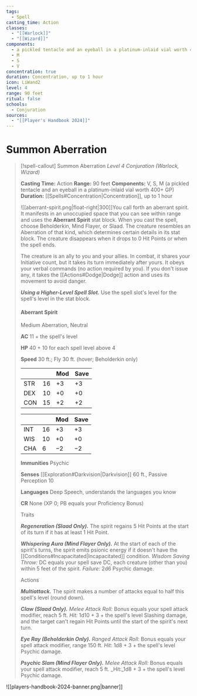 ```yaml
---
tags:
  - Spell
casting_time: Action
classes:
  - "[[Warlock]]"
  - "[[Wizard]]"
components:
  - a pickled tentacle and an eyeball in a platinum-inlaid vial worth 400+ GP
  - M
  - S
  - V
concentration: true
duration: Concentration, up to 1 hour
icon: LiWand2
level: 4
range: 90 feet
ritual: false
schools:
  - Conjuration
sources:
  - "[[Player's Handbook 2024]]"
---
```


# Summon Aberration

>[!spell-callout] Summon Aberration
>_Level 4 Conjuration (Warlock, Wizard)_
>
>**Casting Time:** Action
>**Range:** 90 feet
>**Components:** V, S, M (a pickled tentacle and an eyeball in a platinum-inlaid vial worth 400+ GP)
>**Duration:** [[Spells#Concentration\|Concentration]], up to 1 hour
>
>![[aberrant-spirit.png|float-right|300]]You call forth an aberrant spirit. It manifests in an unoccupied space that you can see within range and uses the **Aberrant Spirit** stat block. When you cast the spell, choose Beholderkin, Mind Flayer, or Slaad. The creature resembles an Aberration of that kind, which determines certain details in its stat block. The creature disappears when it drops to 0 Hit Points or when the spell ends.
>
>The creature is an ally to you and your allies. In combat, it shares your Initiative count, but it takes its turn immediately after yours. It obeys your verbal commands (no action required by you). If you don't issue any, it takes the [[Actions#Dodge\|Dodge]] action and uses its movement to avoid danger.
>
>**_Using a Higher-Level Spell Slot._** Use the spell slot's level for the spell's level in the stat block.
>
>#### Aberrant Spirit
>
>Medium Aberration, Neutral
>
>**AC** 11 + the spell's level
>
>**HP** 40 + 10 for each spell level above 4
>
>**Speed** 30 ft.; Fly 30 ft. (hover; Beholderkin only)
>
>|||Mod|Save|
>|---|---|---|---|
>|STR|16|+3|+3|
>|DEX|10|+0|+0|
>|CON|15|+2|+2|
>
>|||Mod|Save|
>|---|---|---|---|
>|INT|16|+3|+3|
>|WIS|10|+0|+0|
>|CHA|6|−2|−2|
>
>**Immunities** Psychic
>
>**Senses** [[Exploration#Darkvision\|Darkvision]] 60 ft., Passive Perception 10
>
>**Languages** Deep Speech, understands the languages you know
>
>**CR** None (XP 0; PB equals your Proficiency Bonus)
>
>Traits
>
>**_Regeneration (Slaad Only)._** The spirit regains 5 Hit Points at the start of its turn if it has at least 1 Hit Point.
>
>**_Whispering Aura (Mind Flayer Only)._** At the start of each of the spirit's turns, the spirit emits psionic energy if it doesn't have the [[Conditions#Incapacitated\|Incapacitated]] condition. _Wisdom Saving Throw:_ DC equals your spell save DC, each creature (other than you) within 5 feet of the spirit. _Failure:_ 2d6 Psychic damage.
>
>Actions
>
>**_Multiattack._** The spirit makes a number of attacks equal to half this spell's level (round down).
>
>**_Claw (Slaad Only)._** _Melee Attack Roll:_ Bonus equals your spell attack modifier, reach 5 ft. _Hit:_ 1d10 + 3 + the spell's level Slashing damage, and the target can't regain Hit Points until the start of the spirit's next turn.
>
>**_Eye Ray (Beholderkin Only)._** _Ranged Attack Roll:_ Bonus equals your spell attack modifier, range 150 ft. _Hit:_ 1d8 + 3 + the spell's level Psychic damage.
>
>**_Psychic Slam (Mind Flayer Only)._** _Melee Attack Roll:_ Bonus equals your spell attack modifier, reach 5 ft. _Hit:_1d8 + 3 + the spell's level Psychic damage.


![[players-handbook-2024-banner.png|banner]]

